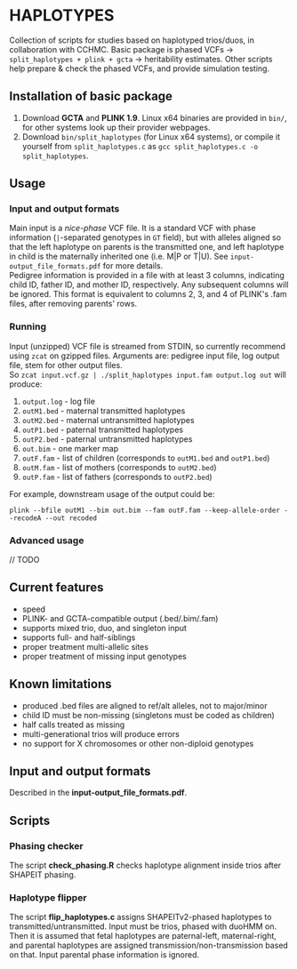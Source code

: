 # HAPLOTYPES
Collection of scripts for studies based on haplotyped trios/duos, in collaboration with CCHMC.
Basic package is phased VCFs -> `split_haplotypes + plink + gcta` -> heritability estimates. Other scripts help prepare & check the phased VCFs, and provide simulation testing.

## Installation of basic package
1. Download **GCTA** and **PLINK 1.9**. Linux x64 binaries are provided in `bin/`, for other systems look up their provider webpages.  
2. Download `bin/split_haplotypes` (for Linux x64 systems), or compile it yourself from `split_haplotypes.c` as `gcc split_haplotypes.c -o split_haplotypes`.  

## Usage
### Input and output formats
Main input is a *nice-phase* VCF file. It is a standard VCF with phase information (`|`-separated genotypes in `GT` field), but with alleles aligned so that the left haplotype on parents is the transmitted one, and left haplotype in child is the maternally inherited one (i.e. M|P or T|U). See `input-output_file_formats.pdf` for more details.  
Pedigree information is provided in a file with at least 3 columns, indicating child ID, father ID, and mother ID, respectively. Any subsequent columns will be ignored. This format is equivalent to columns 2, 3, and 4 of PLINK's .fam files, after removing parents' rows.

### Running
Input (unzipped) VCF file is streamed from STDIN, so currently recommend using `zcat` on gzipped files. Arguments are: pedigree input file, log output file, stem for other output files.  
So `zcat input.vcf.gz | ./split_haplotypes input.fam output.log out` will produce:
1. `output.log` - log file
2. `outM1.bed` - maternal transmitted haplotypes
3. `outM2.bed` - maternal untransmitted haplotypes
4. `outP1.bed` - paternal transmitted haplotypes
5. `outP2.bed` - paternal untransmitted haplotypes
6. `out.bim` - one marker map
7. `outF.fam` - list of children (corresponds to `outM1.bed` and `outP1.bed`)
8. `outM.fam` - list of mothers (corresponds to `outM2.bed`)
9. `outP.fam` - list of fathers (corresponds to `outP2.bed`)

For example, downstream usage of the output could be:
```
plink --bfile outM1 --bim out.bim --fam outF.fam --keep-allele-order --recodeA --out recoded
```

### Advanced usage
// TODO

## Current features
- speed
- PLINK- and GCTA-compatible output (.bed/.bim/.fam)
- supports mixed trio, duo, and singleton input
- supports full- and half-siblings
- proper treatment multi-allelic sites
- proper treatment of missing input genotypes

## Known limitations
- produced .bed files are aligned to ref/alt alleles, not to major/minor
- child ID must be non-missing (singletons must be coded as children)
- half calls treated as missing
- multi-generational trios will produce errors
- no support for X chromosomes or other non-diploid genotypes


## Input and output formats
Described in the **input-output_file_formats.pdf**.

## Scripts
### Phasing checker
The script **check_phasing.R** checks haplotype alignment inside trios after SHAPEIT phasing.

### Haplotype flipper
The script **flip_haplotypes.c** assigns SHAPEITv2-phased haplotypes to transmitted/untransmitted. Input must be trios, phased with duoHMM on. Then it is assumed that fetal haplotypes are paternal-left, maternal-right, and parental haplotypes are assigned transmission/non-transmission based on that. Input parental phase information is ignored.

